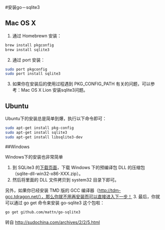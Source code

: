 #安装go－sqlite3

## Mac OS X
1. 通过 Homebrewn 安装：

``` sh
brew install pkgconfig
brew install sqlite3
```

2. 通过 port 安装：
``` sh
sudo port pkgconfig
sudo port install sqlite3
```

3. 如果你在安装后的使用过程遇到 PKG_CONFIG_PATH 有关的问题，可以参考：Mac OS X Lion 安装sqlite3问题。

## Ubuntu
Ubuntu下的安装总是简单到爆，执行以下命令即可：

``` sh
sudo apt-get install pkg-config
sudo apt-get install sqlite3  
sudo apt-get install libsqlite3-dev
```

##Windows

Windows下的安装也非常简单

1. 到 SQLite3 的[下载页面](http://www.sqlite.org/download.html)，下载 Windows 下的预编译包 DLL 的压缩包（sqlite-dll-win32-x86-XXX.zip）。  
2. 然后将里面的 DLL 文件拷贝到 system32 目录下即可。  

另外，如果你已经安装 TMD 版的 GCC 编译器（http://tdm-gcc.tdragon.net/），那么你就不用再安装而可以直接进入下一步！
3. 最后，你就可以通过 go get 命令来安装 go-sqlite3 这个包啦：

``` sh
go get github.com/mattn/go-sqlite3
```

转自 http://sudochina.com/archives/2/2/5.html
